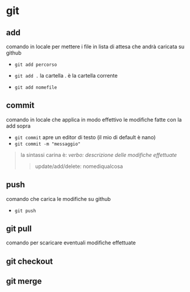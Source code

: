 # git

## add

comando in locale per mettere i file in lista di attesa che andrà caricata su github

- `git add percorso`

- `git add .` la cartella . è la cartella corrente

- `git add nomefile` 

## commit

comando in locale che applica in modo effettivo le modifiche fatte con la add sopra

- `git commit` apre un editor di testo (il mio di default è nano)
- `git commit -m "messaggio"`

> la sintassi carina è: _verbo: descrizione delle modifiche effettuate_
>> update/add/delete: nomediqualcosa



## push 

comando che carica le modifiche su github

- `git push`

## git pull
comando per scaricare eventuali modifiche effettuate

## git checkout

## git merge
